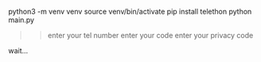 python3 -m venv venv
source venv/bin/activate
pip install telethon
python main.py

>> enter your tel number
>> enter your code
>> enter your privacy code

wait...
